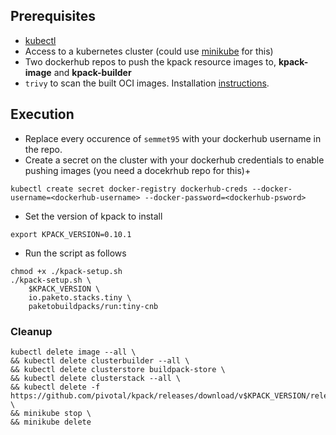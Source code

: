 ## Prerequisites
* [kubectl](https://kubernetes.io/docs/tasks/tools/install-kubectl-linux/)
* Access to a kubernetes cluster (could use [minikube](https://minikube.sigs.k8s.io/docs/start/) for this)
* Two dockerhub repos to push the kpack resource images to, **kpack-image** and **kpack-builder**
* `trivy` to scan the built OCI images. Installation [instructions](https://aquasecurity.github.io/trivy/v0.41/getting-started/installation/).

## Execution

* Replace every occurence of `semmet95` with your dockerhub username in the repo.
* Create a secret on the cluster with your dockerhub credentials to enable pushing images (you need a docekrhub repo for this)+
```
kubectl create secret docker-registry dockerhub-creds --docker-username=<dockerhub-username> --docker-password=<dockerhub-psword>
```

* Set the version of kpack to install
```
export KPACK_VERSION=0.10.1
```

* Run the script as follows
```
chmod +x ./kpack-setup.sh
./kpack-setup.sh \
    $KPACK_VERSION \
    io.paketo.stacks.tiny \
    paketobuildpacks/run:tiny-cnb
```

### Cleanup
```
kubectl delete image --all \
&& kubectl delete clusterbuilder --all \
&& kubectl delete clusterstore buildpack-store \
&& kubectl delete clusterstack --all \
&& kubectl delete -f https://github.com/pivotal/kpack/releases/download/v$KPACK_VERSION/release-$KPACK_VERSION.yaml \
&& minikube stop \
&& minikube delete
```